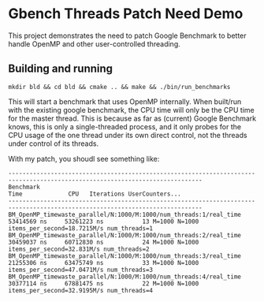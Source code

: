 # Gbench Threads Patch Need Demo

This project demonstrates the need to patch Google Benchmark to better handle
OpenMP and other user-controlled threading.


## Building and running

```
mkdir bld && cd bld && cmake .. && make && ./bin/run_benchmarks
```

This will start a benchmark that uses OpenMP internally.
When built/run with the existing google benchmark,
the CPU time will only be the CPU time for the master thread.
This is because as far as (current) Google Benchmark knows, this is only
a single-threaded process, and it only probes for the CPU usage of the one
thread under its own direct control, not the threads under control of its
threads.

With my patch, you shoudl see something like:

```
-----------------------------------------------------------------------------------------------------------------------------
Benchmark                                                                   Time             CPU   Iterations UserCounters...
-----------------------------------------------------------------------------------------------------------------------------
BM_OpenMP_timewaste_parallel/N:1000/M:1000/num_threads:1/real_time   53414569 ns     53261223 ns           13 M=1000 N=1000 items_per_second=18.7215M/s num_threads=1
BM_OpenMP_timewaste_parallel/N:1000/M:1000/num_threads:2/real_time   30459037 ns     60712830 ns           24 M=1000 N=1000 items_per_second=32.831M/s num_threads=2
BM_OpenMP_timewaste_parallel/N:1000/M:1000/num_threads:3/real_time   21255306 ns     63475749 ns           33 M=1000 N=1000 items_per_second=47.0471M/s num_threads=3
BM_OpenMP_timewaste_parallel/N:1000/M:1000/num_threads:4/real_time   30377114 ns     67881475 ns           22 M=1000 N=1000 items_per_second=32.9195M/s num_threads=4
```
